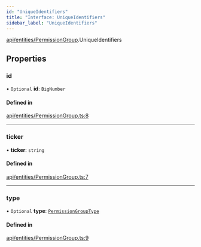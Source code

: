 ```yaml
---
id: "UniqueIdentifiers"
title: "Interface: UniqueIdentifiers"
sidebar_label: "UniqueIdentifiers"
---
```


[api/entities/PermissionGroup](../../../../../modules/API/Entities/PermissionGroup/PermissionGroup.md).UniqueIdentifiers

## Properties

### id

• `Optional` **id**: `BigNumber`

#### Defined in

[api/entities/PermissionGroup.ts:8](https://github.com/PolymeshAssociation/polymesh-sdk/blob/b6f9fb883/src/api/entities/PermissionGroup.ts#L8)

___

### ticker

• **ticker**: `string`

#### Defined in

[api/entities/PermissionGroup.ts:7](https://github.com/PolymeshAssociation/polymesh-sdk/blob/b6f9fb883/src/api/entities/PermissionGroup.ts#L7)

___

### type

• `Optional` **type**: [`PermissionGroupType`](../../../../../enums/Types/PermissionGroupType/PermissionGroupType.md)

#### Defined in

[api/entities/PermissionGroup.ts:9](https://github.com/PolymeshAssociation/polymesh-sdk/blob/b6f9fb883/src/api/entities/PermissionGroup.ts#L9)
